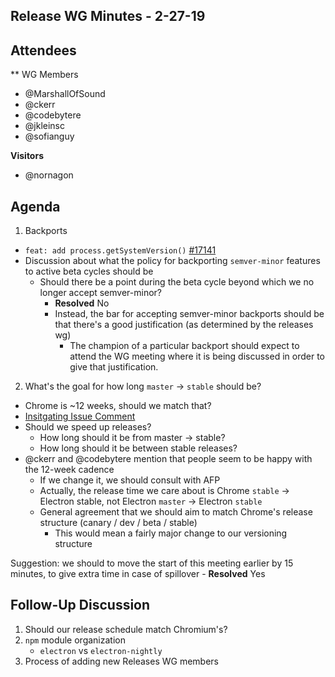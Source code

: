 ## Release WG Minutes - 2-27-19

## Attendees

** WG Members
* @MarshallOfSound
* @ckerr
* @codebytere
* @jkleinsc
* @sofianguy

**Visitors**
* @nornagon

## Agenda

1. Backports
  * `feat: add process.getSystemVersion()` [#17141](https://github.com/electron/electron/pull/17141)
  * Discussion about what the policy for backporting `semver-minor` features to active beta cycles should be
    * Should there be a point during the beta cycle beyond which we no longer accept semver-minor?
      * **Resolved** No
      * Instead, the bar for accepting semver-minor backports should be that there's a good justification (as determined by the releases wg) 
        * The champion of a particular backport should expect to attend the WG meeting where it is being discussed in order to give that justification.
2. What's the goal for how long `master` -> `stable` should be?
  * Chrome is ~12 weeks, should we match that?
  * [Insitgating Issue Comment](https://github.com/electron/roller/pull/8#issuecomment-467996465)
  * Should we speed up releases?
    * How long should it be from master -> stable?
    * How long should it be between stable releases?
  * @ckerr and @codebytere mention that people seem to be happy with the 12-week cadence
    * If we change it, we should consult with AFP
    * Actually, the release time we care about is Chrome `stable` -> Electron stable, not Electron `master` -> Electron `stable`
    * General agreement that we should aim to match Chrome's release structure (canary / dev / beta / stable)
      * This would mean a fairly major change to our versioning structure

Suggestion: we should to move the start of this meeting earlier by 15 minutes, to give extra time in case of spillover
    - **Resolved** Yes

## Follow-Up Discussion

1. Should our release schedule match Chromium's?
2. `npm` module organization
    - `electron` vs `electron-nightly`
3. Process of adding new Releases WG members 
